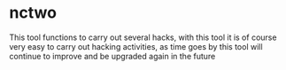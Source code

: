 # nctwo
This tool functions to carry out several hacks, with this tool it is of course very easy to carry out hacking activities, as time goes by this tool will continue to improve and be upgraded again in the future
